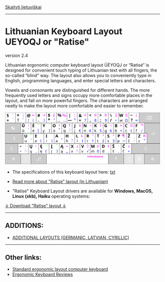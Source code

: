 [Skaityti lietuviškai](README.md)

------------------------------------

# Lithuanian Keyboard Layout UEYOQJ or "Ratise"

version 2.4

Lithuanian ergonomic computer keyboard layout ŪĖYOQJ or “Ratisė” is designed for convenient touch typing of Lithuanian text with all fingers, the so-called “blind” way. The layout also allows you to conveniently type in English, programming languages, and enter special letters and characters.

Vowels and consonants are distinguished for different hands. The more frequently used letters and signs occupy more comfortable places in the layout, and fall on more powerful fingers. The characters are arranged neatly to make the layout more comfortable and easier to remember.

![Ratise layout](docs/images/kb_lt_ratise_viskas.svg)

+ The specifications of this keyboard layout here: [txt](SPECIFICATIONS.txt)

+ [Read more about "Ratise" layout (in Lithuanian)](README.md)

+ "Ratise" Keyboard Layout drivers are available for __Windows, MacOS, Linux (xkb), Haiku__ operating systems:

[↓ Download "Ratise" layout ↓](https://github.com/albuck/Ratise-layout/zipball/master)

------------------------------------------------------------------------------------

## ADDITIONS:

- [ADDITIONAL LAYOUTS (GERMANIC, LATVIAN, CYRILLIC)](docs/additional_layouts.md)

------------------------------------------------------------------------------------

## Other links:

- [Standard ergonomic layout computer keyboard](https://albuck.github.io/SEL-keyboard/)
- [Ergonomic Keyboard Reviews](http://xahlee.info/kbd/ergonomic_keyboards_index.html)
